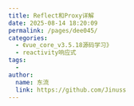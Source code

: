 ```yaml
---
title: Reflect和Proxy详解
date: 2025-08-14 18:20:09
permalink: /pages/dee045/
categories:
  - 《vue_core_v3.5.18源码学习》
  - reactivity响应式
tags:
  - 
author: 
  name: 东流
  link: https://github.com/Jinuss
---
```

